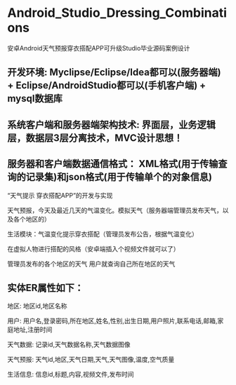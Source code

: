 # Android_Studio_Dressing_Combinations
安卓Android天气预报穿衣搭配APP可升级Studio毕业源码案例设计
## 开发环境: Myclipse/Eclipse/Idea都可以(服务器端) + Eclipse/AndroidStudio都可以(手机客户端) + mysql数据库
## 系统客户端和服务器端架构技术: 界面层，业务逻辑层，数据层3层分离技术，MVC设计思想！
## 服务器和客户端数据通信格式： XML格式(用于传输查询的记录集)和json格式(用于传输单个的对象信息)

“天气提示   穿衣搭配APP”的开发与实现

天气预报，今天及最近几天的气温变化。模拟天气（服务器端管理员发布天气，以及各个地区的）

生活模块：气温变化提示穿衣搭配（管理员发布公告，根据气温变化）

在虚拟人物进行搭配的风格（安卓端插入个视频文件就可以了）

管理员发布的各个地区的天气 用户就查询自己所在地区的天气
## 实体ER属性如下：
地区: 地区id,地区名称

用户: 用户名,登录密码,所在地区,姓名,性别,出生日期,用户照片,联系电话,邮箱,家庭地址,注册时间

天气数据: 记录id,天气数据名称,天气数据图像

天气预报: 天气id,地区,天气日期,天气,天气图像,温度,空气质量

生活信息: 信息id,标题,内容,视频文件,发布时间

